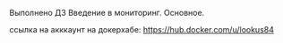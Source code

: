 Выполнено ДЗ Введение в мониторинг.  Основное.

ссылка на акккаунт на докерхабе:  https://hub.docker.com/u/lookus84
